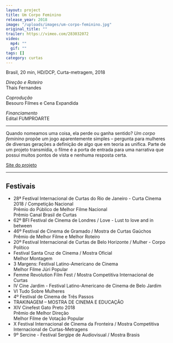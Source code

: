 ```yaml
---
layout: project
title: Um Corpo Feminino
release_year: 2018
image: "/uploads/images/um-corpo-feminino.jpg"
original_title: ""
trailer: https://vimeo.com/283032072
video:
  mp4: ""
  gif: ""
tags: []
category: curtas
---
```


Brasil, 20 min, HD/DCP, Curta-metragem, 2018

_Direção e Roteiro_  
Thais Fernandes

_Coprodução_  
Besouro Filmes e Cena Expandida

_Financiamento_  
Edital FUMPROARTE

---

Quando nomeamos uma coisa, ela perde ou ganha sentido? _Um corpo feminino_ propõe um jogo aparentemente simples – pergunta para mulheres de diversas gerações a definição de algo que em teoria as unifica. Parte de um projeto transmídia, o filme é a porta de entrada para uma narrativa que possui muitos pontos de vista e nenhuma resposta certa.

[Site do projeto](http://www.afemalebodyproject.com/index-port.php#top)

---

## Festivais

- 28ª Festival Internacional de Curtas do Rio de Janeiro - Curta Cinema 2018 / Competição Nacional  
  Prêmio do Público de Melhor Filme Nacional  
  Prêmio Canal Brasil de Curtas
- 62º BFI Festival de Cinema de Londres / Love - Lust to love and in between
- 46º Festival de Cinema de Gramado / Mostra de Curtas Gaúchos  
  Prêmio de Melhor Filme e Melhor Roteiro
- 20º Festival Internacional de Curtas de Belo Horizonte / Mulher - Corpo Político
- Festival Santa Cruz de Cinema / Mostra Oficial  
  Melhor Montagem
- 3 Margens: Festival Latino-Americano de Cinema  
  Melhor Filme Júri Popular
- Femme Revolution Film Fest / Mostra Competitiva Internacional de Curtas
- IV Cine Jardim - Festival Latino-Americano de Cinema de Belo Jardim
- VI Tudo Sobre Mulheres
- 4º Festival de Cinema de Três Passos
- TRAKINAGEM – MOSTRA DE CINEMA E EDUCAÇÃO
- XIV Cinefest Gato Preto 2018  
  Prêmio de Melhor Direção  
  Melhor Filme de Votação Popular
- X Festival Internacional de Cinema da Fronteira / Mostra Competitiva Internacional de Curtas-Metragens
- 9º Sercine - Festival Sergipe de Audiovisual / Mostra Brasis
